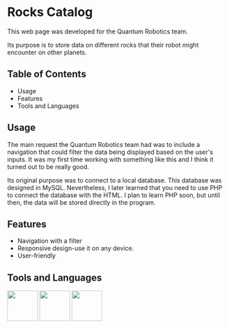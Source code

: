 # Rocks Catalog
This web page was developed for the Quantum Robotics team.

Its purpose is to store data on different rocks that their robot might encounter on other planets. 

## Table of Contents

- Usage
- Features
- Tools and Languages

## Usage

The main request the Quantum Robotics team had was to include a navigation that could filter the data being displayed based on the user's inputs. It was my first time working with something like this and I think it turned out to be really good.

Its original purpose was to connect to a local database. This database was designed in MySQL. Nevertheless, I later learned that you need to use PHP to connect the database with the HTML. I plan to learn PHP soon, but until then, the data will be stored directly in the program.

## Features

- Navigation with a filter
- Responsive design-use it on any device.
- User-friendly

## Tools and Languages
<img src="https://github.com/kiolo99/rocks-catalog/assets/141796589/37b5d122-69a6-4f0c-b3aa-54326ba7b745" height = 70px/>
<img src="https://github.com/kiolo99/rocks-catalog/assets/141796589/688f800e-ee9d-4db7-ad3d-3b4b81c526b7" height = 70px/>
<img src="https://github.com/kiolo99/rocks-catalog/assets/141796589/141a4a5b-248e-49d3-b6be-8e70db7d7de5" height = 70px/>
